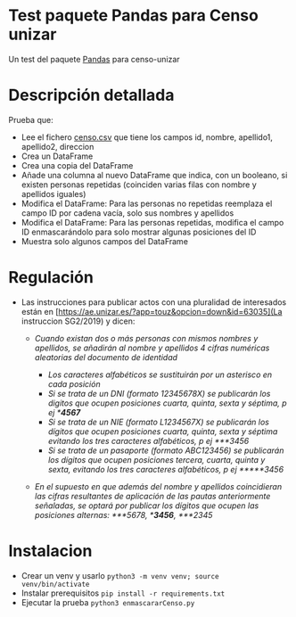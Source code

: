 # Test paquete Pandas para Censo unizar

Un test del paquete [Pandas](https://pandas.pydata.org) para censo-unizar


# Descripción detallada
Prueba que:
- Lee el fichero [censo.csv](censo.csv) que tiene los campos id, nombre, apellido1, apellido2, direccion
- Crea un DataFrame
- Crea una copia del DataFrame
- Añade una columna al nuevo DataFrame que indica, con un booleano, si existen personas repetidas (coinciden varias filas con nombre y apellidos iguales)
- Modifica el DataFrame: Para las personas no repetidas reemplaza el campo ID por cadena vacía, solo sus nombres y apellidos
- Modifica el DataFrame: Para las personas repetidas, modifica el campo ID enmascarándolo para solo mostrar algunas posiciones del ID
- Muestra solo algunos campos del DataFrame

# Regulación
* Las instrucciones para publicar actos con una pluralidad de interesados están en [https://ae.unizar.es/?app=touz&opcion=down&id=63035](La instruccion SG2/2019) y dicen:
    * _Cuando existan dos o más personas con mismos nombres y apellidos, se añadirán al nombre y apellidos 4 cifras numéricas aleatorias del documento de identidad_
        * _Los caracteres alfabéticos se sustituirán por un asterisco en cada posición_
        * _Si se trata de un DNI (formato 12345678X) se publicarán los digitos que ocupen posiciones cuarta, quinta, sexta y séptima, p ej ***4567**_
        * _Si se trata de un NIE (formato L1234567X) se publicarán los dígitos que ocupen posiciones cuarta, quinta, sexta y séptima evitando los tres caracteres alfabéticos, p ej ****3456*_
        * _Si se trata de un pasaporte (formato ABC123456) se publicarán los dígitos que ocupen posiciones tercera, cuarta, quinta y sexta, evitando los tres caracteres alfabéticos, p ej *****3456_

    * _En el supuesto en que además del nombre y apellidos coincidieran las cifras resultantes de aplicación de las pautas anteriormente señaladas, se optará por publicar los dígitos que ocupen las posiciones alternas: ****5678*, ***3456**, ****2345*_

# Instalacion

- Crear un venv y usarlo `python3 -m venv venv; source venv/bin/activate`
- Instalar prerequisitos `pip install -r requirements.txt`
- Ejecutar la prueba `python3 enmascararCenso.py`

